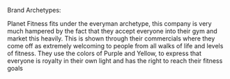 Brand Archetypes:

Planet Fitness fits under the everyman archetype, this company is very much hampered by the fact that they accept everyone into their gym and market this heavily. This is shown through their commercials where they come off as extremely welcoming to people from all walks of life and levels of fitness. They use the colors of Purple and Yellow, to express that everyone is royalty in their own light and has the right to reach their fitness goals
